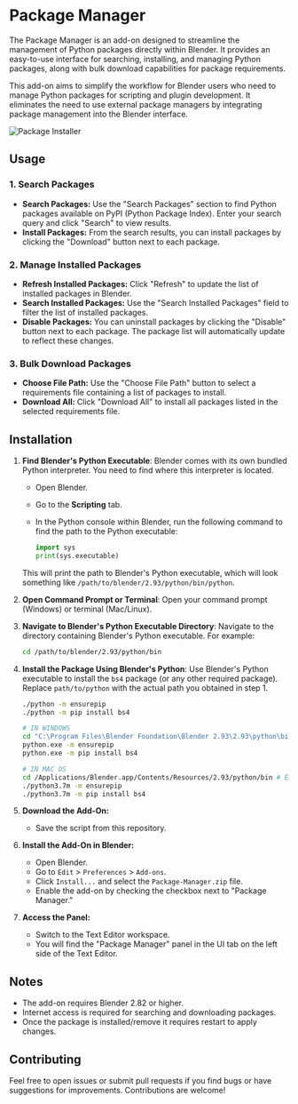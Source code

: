 # Package Manager

The Package Manager is an add-on designed to streamline the management of Python packages directly within Blender. It provides an easy-to-use interface for searching, installing, and managing Python packages, along with bulk download capabilities for package requirements.

This add-on aims to simplify the workflow for Blender users who need to manage Python packages for scripting and plugin development. It eliminates the need to use external package managers by integrating package management into the Blender interface.

![Package Installer](https://github.com/user-attachments/assets/bd79387f-990e-4220-92bb-0e3146d43007)

## Usage

### 1. **Search Packages**

- **Search Packages:** Use the "Search Packages" section to find Python packages available on PyPI (Python Package Index). Enter your search query and click "Search" to view results.
- **Install Packages:** From the search results, you can install packages by clicking the "Download" button next to each package.

### 2. **Manage Installed Packages**

- **Refresh Installed Packages:** Click "Refresh" to update the list of installed packages in Blender.
- **Search Installed Packages:** Use the "Search Installed Packages" field to filter the list of installed packages.
- **Disable Packages:** You can uninstall packages by clicking the "Disable" button next to each package. The package list will automatically update to reflect these changes.

### 3. **Bulk Download Packages**

- **Choose File Path:** Use the "Choose File Path" button to select a requirements file containing a list of packages to install.
- **Download All:** Click "Download All" to install all packages listed in the selected requirements file.

## Installation

1. **Find Blender's Python Executable**: Blender comes with its own bundled Python interpreter. You need to find where this interpreter is located.
    - Open Blender.
    - Go to the **Scripting** tab.
    - In the Python console within Blender, run the following command to find the path to the Python executable:
        
        ```python
        import sys
        print(sys.executable)
        ```
        
    
    This will print the path to Blender's Python executable, which will look something like `/path/to/blender/2.93/python/bin/python`.
    
2. **Open Command Prompt or Terminal**: Open your command prompt (Windows) or terminal (Mac/Linux).
3. **Navigate to Blender's Python Executable Directory**: Navigate to the directory containing Blender's Python executable. For example:
    
    ```bash
    cd /path/to/blender/2.93/python/bin
    ```
    
4. **Install the Package Using Blender's Python**: Use Blender's Python executable to install the `bs4` package (or any other required package). Replace `path/to/python` with the actual path you obtained in step 1.
    
    ```bash
    ./python -m ensurepip
    ./python -m pip install bs4
    
    # IN WINDOWS
    cd "C:\Program Files\Blender Foundation\Blender 2.93\2.93\python\bin" # EXAMPLE PATH
    python.exe -m ensurepip
    python.exe -m pip install bs4
    
    # IN MAC OS
    cd /Applications/Blender.app/Contents/Resources/2.93/python/bin # EXAMPLE PATH
    ./python3.7m -m ensurepip
    ./python3.7m -m pip install bs4
    ```
    
5. **Download the Add-On:**
    - Save the script from this repository.
6. **Install the Add-On in Blender:**
    - Open Blender.
    - Go to `Edit` > `Preferences` > `Add-ons`.
    - Click `Install...` and select the `Package-Manager.zip` file.
    - Enable the add-on by checking the checkbox next to "Package Manager."
7. **Access the Panel:**
    - Switch to the Text Editor workspace.
    - You will find the "Package Manager" panel in the UI tab on the left side of the Text Editor.

## Notes

- The add-on requires Blender 2.82 or higher.
- Internet access is required for searching and downloading packages.
- Once the package is installed/remove it requires restart to apply changes.

## Contributing

Feel free to open issues or submit pull requests if you find bugs or have suggestions for improvements. Contributions are welcome!

